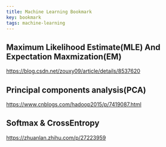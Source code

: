 ```yaml
---
title: Machine Learning Bookmark
key: bookmark
tags: machine-learning
---
```


<!--more-->
## Maximum Likelihood Estimate(MLE) And Expectation Maxmization(EM)
https://blog.csdn.net/zouxy09/article/details/8537620

## Principal components analysis(PCA)
https://www.cnblogs.com/hadoop2015/p/7419087.html

## Softmax & CrossEntropy
https://zhuanlan.zhihu.com/p/27223959